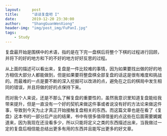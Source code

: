 ```yaml
---
layout:     post
title:      "谈谈复盘吧 I"
date:       2019-12-20 23:30:00
author:     "ShangGuanWenXiong"
header-img: "img/post_img/FuPanI.jpg"
tags:
    - Study
---
```



复盘最开始是围棋中的术语，指的是在下完一盘棋后将整个下棋的过程进行回顾，并将下的好的地方和下的不好的地方好好反思的过程。

从上面的描述可以看出来，复盘是一件比较难的事情，因为如果要找出做的好的地方相信大部分人都能做到，但是如果要将整盘棋全部复盘的话这是很有难度和挑战的。而最难的一点是要不断的深入挖掘可以改进的点，避免在之后的棋局中发生相同的错误，并且将做的好的点保持下来。

而对我个人来说，还是不那么了解复盘的重要性的，虽然我意识里知道复盘能给我带来提升，但是一直没有一个好的契机来做这件事或者说没有好的方法论来做这件事，导致到今天为止才真正开始接触复盘相关的东西。而这篇文章也是在看了《复盘》这本书的一部分后产出的结果，书中有很多值得借鉴的点这些在后面需要娓娓道来，因为我现在还没看多少，所以只能将定义之类的东西描述出来，当我做过一定的复盘后相信能总结出更多有用的东西并且能写出更多的好文章。

